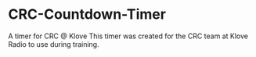 # CRC-Countdown-Timer
A timer for CRC @ Klove
This timer was created for the CRC team at Klove Radio to use during training. 
